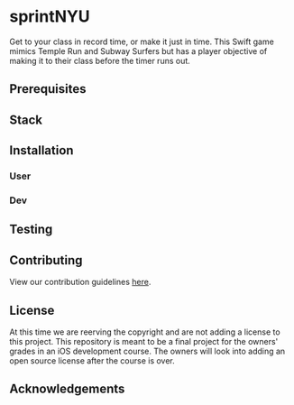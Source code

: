 # sprintNYU

Get to your class in record time, or make it just in time. This Swift game mimics Temple Run and Subway Surfers but has a player objective of making it to their class before the timer runs out.

## Prerequisites
## Stack
## Installation
### User
### Dev
## Testing

## Contributing

View our contribution guidelines [here][contributionGuidelines].

## License

At this time we are reerving the copyright and are not adding a license to this project. This repository is meant to be a final project for the owners' grades in an iOS development course. The owners will look into adding an open source license after the course is over.

## Acknowledgements

[contributionGuidelines]: ./CONTRIBUTING.md
